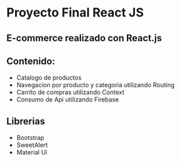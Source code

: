 # Proyecto Final React JS
## E-commerce realizado con React.js


## Contenido:

- Catalogo de productos
- Navegacion por producto y categoria utilizando Routing
- Carrito de compras utilizando Context
- Consumo de Api utilizando Firebase


## Librerias

- Bootstrap
- SweetAlert
- Material Ui